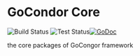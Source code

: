 # GoCondor Core 
![Build Status](https://github.com/gocondor/core/actions/workflows/build-master.yml/badge.svg) ![Test Status](https://github.com/gocondor/core/actions/workflows/test-master.yml/badge.svg)[![GoDoc](https://godoc.org/github.com/gocondor/core?status.svg)](https://godoc.org/github.com/gocondor/core)

the core packages of GoCongor framework
